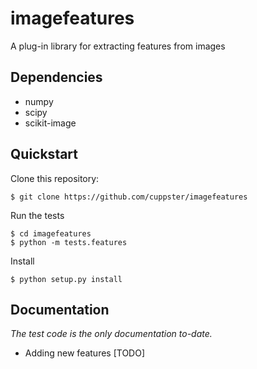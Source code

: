 imagefeatures
=============

A plug-in library for extracting features from images


Dependencies
------------

* numpy
* scipy
* scikit-image


Quickstart
----------

Clone this repository:

    $ git clone https://github.com/cuppster/imagefeatures
    
Run the tests

    $ cd imagefeatures
    $ python -m tests.features
    
Install

    $ python setup.py install
    
    
Documentation
-------------

_The test code is the only documentation to-date._

* Adding new features [TODO]
